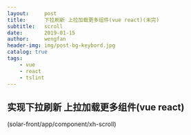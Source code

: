 ```yaml
---
layout:     post
title:      下拉刷新 上拉加载更多组件(vue react)(未完)
subtitle:   scroll
date:       2019-01-15
author:     wengfan
header-img: img/post-bg-keybord.jpg
catalog: true
tags:
    - vue
    - react
    - tslint
---
```


## 实现下拉刷新 上拉加载更多组件(vue react)
(solar-front/app/component/xh-scroll)